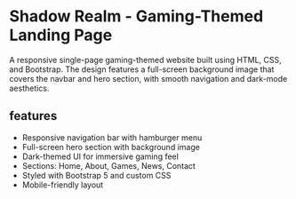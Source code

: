 # Shadow Realm - Gaming-Themed Landing Page

A responsive single-page gaming-themed website built using HTML, CSS, and Bootstrap. The design features a full-screen background image that covers the navbar and hero section, with smooth navigation and dark-mode aesthetics.

## features

- Responsive navigation bar with hamburger menu
- Full-screen hero section with background image
- Dark-themed UI for immersive gaming feel
- Sections: Home, About, Games, News, Contact
- Styled with Bootstrap 5 and custom CSS
- Mobile-friendly layout



